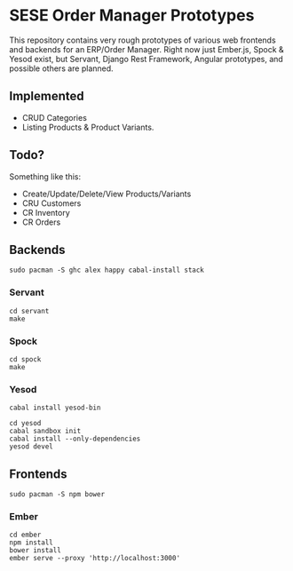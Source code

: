 # SESE Order Manager Prototypes

This repository contains very rough prototypes of various web frontends and
backends for an ERP/Order Manager. Right now just Ember.js, Spock & Yesod
exist, but Servant, Django Rest Framework, Angular prototypes, and possible
others are planned.

## Implemented

* CRUD Categories
* Listing Products & Product Variants.

## Todo?

Something like this:

* Create/Update/Delete/View Products/Variants
* CRU Customers
* CR Inventory
* CR Orders

## Backends

```
sudo pacman -S ghc alex happy cabal-install stack
```

### Servant

```
cd servant
make
```

### Spock

```
cd spock
make
```

### Yesod

```
cabal install yesod-bin

cd yesod
cabal sandbox init
cabal install --only-dependencies
yesod devel
```


## Frontends

```
sudo pacman -S npm bower
```

### Ember

```
cd ember
npm install
bower install
ember serve --proxy 'http://localhost:3000'
```
